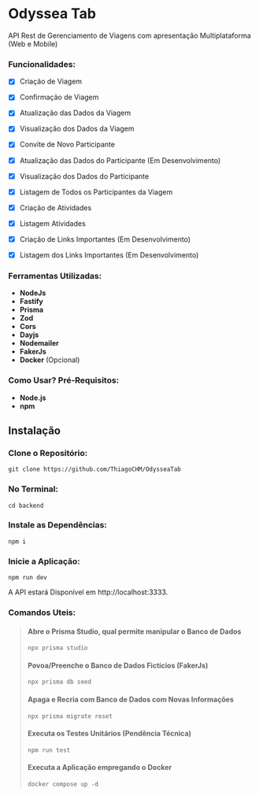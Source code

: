 # Odyssea Tab

API Rest de Gerenciamento de Viagens com apresentação Multiplataforma (Web e Mobile)

### Funcionalidades:

- [x] Criação de Viagem
- [x] Confirmação de Viagem
- [x] Atualização das Dados da Viagem
- [x] Visualização dos Dados da Viagem


- [x] Convite de Novo Participante
- [x] Atualização das Dados do Participante (Em Desenvolvimento)
- [x] Visualização dos Dados do Participante
- [x] Listagem de Todos os Participantes da Viagem

- [x] Criação de Atividades
- [x] Listagem Atividades

- [x] Criação de Links Importantes (Em Desenvolvimento)
- [x] Listagem dos Links Importantes (Em Desenvolvimento)

### Ferramentas Utilizadas:
- **NodeJs**
- **Fastify**
- **Prisma**
- **Zod**
- **Cors**
- **Dayjs**
- **Nodemailer**
- **FakerJs**
- **Docker** (Opcional)

### Como Usar? Pré-Requisitos:
- **Node.js**
- **npm**

## Instalação
### Clone o Repositório:
`git clone https://github.com/ThiagoCHM/OdysseaTab`

### No Terminal:
`cd backend`

### Instale as Dependências:
`npm i`

### Inicie a Aplicação:
`npm run dev`

A API estará Disponível em http://localhost:3333.

### Comandos Uteis:

>#### Abre o Prisma Studio, qual permite manipular o Banco de Dados
>`npx prisma studio`
>#### Povoa/Preenche o Banco de Dados Fictícios (FakerJs)
>`npx prisma db seed`
>#### Apaga e Recria com Banco de Dados com Novas Informações
>`npx prisma migrate reset`
>#### Executa os Testes Unitários (Pendência Técnica)
>`npm run test`
>#### Executa a Aplicação empregando o Docker
>`docker compose up -d`
